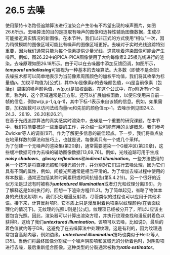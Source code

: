 # 26.5 去噪
使用蒙特卡洛路径追踪算法进行渲染会产生带有不希望出现的噪声图片，如图26.6所示。去噪算法的目的是提取有噪声的图像和选择性辅助图像数据，生成尽可能接近真实情况的新图像。在本节种，我们以非正式的方式使用“相似”一次，因为稍微模糊的图像区域可能比有噪声的图像区域更好。去噪对于实时光线追踪特别重要，因为我们通常只能为每个像素提供少量光线，这意味着渲染图像可能会产生噪声。例如，图26.22中的PICA-PICA图像使用了大约每像素2.25根光线进行的渲染。去噪原理如图26.18所示。由于可以在去噪器中添加反馈回调，如图所示，***temporal antialiasing***可被视为一种基本的去噪算法。大多数（即使不是全部）去噪技术都可以简单地表示为当前像素周围颜色的加权平均值，我们将其枚举为标量值*p*。加权平均值为[公式]，其中dp是像素p的去噪颜色值，cq是当前像素（包括p）周围的噪声颜色值，w(p,q)是加权函数。在这个公式中，在p附近有n个像素，称为N，这个区域通常是正方形。还可以扩展加权函数，以便它使用来自前一帧的信息，例如w(p,p-1,q,q-1)，其中下标-1表示来自该帧的信息。例如，如果需要，加权函数可以访问法线向量nq和先前的颜色值cp-1。去噪示例见图24.2、24.3、26.19、26.20和26.21。  
在基于光线追踪算法的真实感实时渲染中，去噪是一个重要的研究课题。在本节中，我们将简要概述一些重要的工作，并介绍一些可能有用的关键概念。我们参考Zwicker等人的调查[97]。作为了解更多信息的最佳起点。下一步，我们将重点放在地采样数的算法和技巧上，也就是说，每像素只有一个或几个采样。  
为了创建一个无噪声的渲染集(第20章)，通常需要渲染一个G缓冲区(第20章)，这些缓冲数据可作为去噪的辅助图像数据[13,69,76]。例如，光线追踪可用于生成***noisy shadows***、***glossy reflections***和***indirect illumination***。一些方法使用的另一个技巧是将直接光照和间接光照分开，并分别对它们进行去噪处理，因为它们具有不同的属性，例如，间接光照通常是相当平滑的。为了增加去噪过程中使用的样本数量，通常还包括某种时间累积或时间抗锯齿(第5.4.2节)。另一个很好的近似方法是过滤有时被称为***untextured illumination***或者灯光和纹理分离[96]。为了解释这是如何执行的，回想一下渲染方程(11.2)。为了简单起见，省略了物体本身的光线发射项Le。我们只处理漫反射项，尽管类似的过程也可以应用于其他术语。接下来，计算反射项R，它本质上只是漫反射着色项乘以纹理颜色(在表面纹理化的情况下)。无纹理的光照U则是[公式]。纹理项已经被分开了，所以U应该主要包含光照。因此，渲染器可以计算出渲染方程，并执行纹理查找和漫反射着色以获得R，这给了我们***untextured illumination***。该项可以去噪，比如说D，最后的着色值就约等于DR。这避免了在去噪算法中处理纹理，这是有利的，因为纹理通常包含高频内容，例如边缘。***untextured illumination***技巧也类似于Heitz等人[35]。当他们将最终图像分割成一个噪声阴影项和区域光的分析着色时，对阴影项进行去噪，最后重新组合图像。这种类型的分裂通常被称为***ratio estimator***。  
